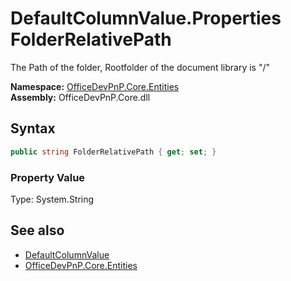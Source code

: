 # DefaultColumnValue.Properties FolderRelativePath
 The Path of the folder, Rootfolder of the document library is "/"   

**Namespace:** [OfficeDevPnP.Core.Entities](OfficeDevPnP.Core.Entities.md)  
**Assembly:** OfficeDevPnP.Core.dll  
## Syntax
```C#
public string FolderRelativePath { get; set; }
```

### Property Value
Type: System.String  

## See also
- [DefaultColumnValue](OfficeDevPnP.Core.Entities.DefaultColumnValue.md) 
- [OfficeDevPnP.Core.Entities](OfficeDevPnP.Core.Entities.md) 
